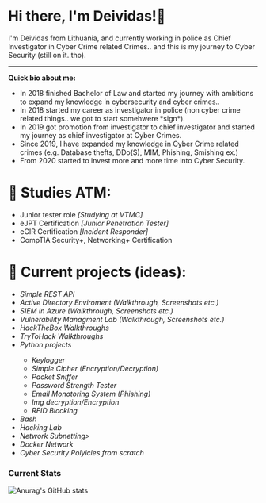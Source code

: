 ### <h1><b>Hi there, I'm Deividas!👋</b></h1>
I'm Deividas from Lithuania, and currently working in police as Chief Investigator in Cyber Crime related Crimes.. and this is my journey to Cyber Security (still on it..tho). 
___________________
<b>Quick bio about me:</b>
<ul>
  <li>In 2018 finished Bachelor of Law and started my journey with ambitions to expand my knowledge in cybersecurity and cyber crimes..</li>
  <li>In 2018 started my career as investigator in police (non cyber crime related things.. we got to start somehwere *sign*).</li>
  <li>In 2019 got promotion from investigator to chief investigator and started my journey as chief investigator at Cyber Crimes.</li>
  <li>Since 2019, I have expanded my knowledge in Cyber Crime related crimes (e.g. Database thefts, DDo(S), MIM, Phishing, Smishing ex.)</li>
  <li>From 2020 started to invest more and more time into Cyber Security.</li>
</ul>

### <h1><b>🌱 Studies ATM:</b></h1>
<ul>
 <li>Junior tester role <i>[Studying at VTMC]</i></li>
 <li>eJPT Certification <i>[Junior Penetration Tester]</i></li>
 <li>eCIR Certification <i>[Incident Responder]</i></li>
 <li>CompTIA Security+, Networking+ Certification</li>
</ul>

### <h1>🔭 Current projects (ideas):</h1>
<ul>
<li><i>Simple REST API</i></li>
 <li><i>Active Directory Enviroment (Walkthrough, Screenshots etc.)</i></li>
 <li><i>SIEM in Azure (Walkthrough, Screenshots etc.)</i></li>
 <li><i>Vulnerability Managment Lab (Walkthrough, Screenshots etc.)</i></li>
 <li><i>HackTheBox Walkthroughs</i></li>
 <li><i>TryToHack Walkthroughs</i></li>
 <li><i>Python projects</i></li>
  <ul>
  <li><i>Keylogger</i></li>
  <li><i>Simple Cipher (Encryption/Decryption)</i></li>
  <li><i>Packet Sniffer</i></li>
  <li><i>Password Strength Tester</i></li>
  <li><i>Email Monotoring System (Phishing)</i></li>
  <li><i>Img decryption/Encryption</i></li>
  <li><i>RFID Blocking</i></li>
  </ul>
 <li><i>Bash</i></li>
 <li><i>Hacking Lab</i></li>
 <li><i>Network Subnetting></i></li>
 <li><i>Docker Network</i></li>
 <li><i>Cyber Security Polyicies from scratch</i></li>
</ul>

### Current Stats

![Anurag's GitHub stats](https://github-readme-stats.vercel.app/api?username=deilis&show_icons=true&theme=radical)
